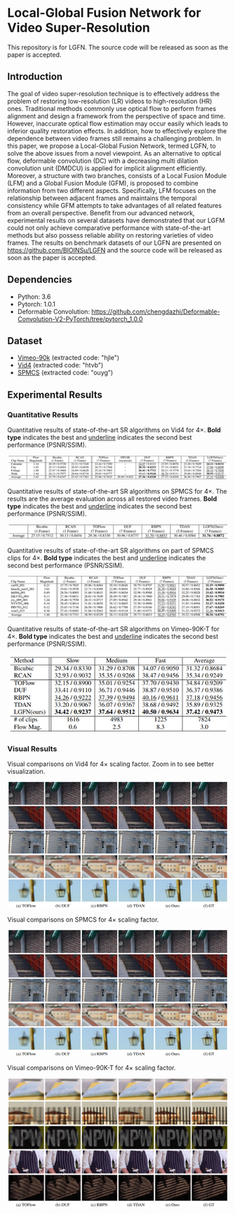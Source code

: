 # Local-Global Fusion Network for Video Super-Resolution

This repository is for LGFN. The source code will be released as soon as the paper is accepted.

## Introduction

The goal of video super-resolution technique is to effectively address the problem of restoring low-resolution (LR) videos to high-resolution (HR) ones. Traditional methods commonly use optical flow to perform frames alignment and design a framework from the perspective of space and time. However, inaccurate optical flow estimation may occur easily which leads to inferior quality restoration effects. In addition, how to effectively explore the dependence between video frames still remains a challenging problem. In this paper, we propose a Local-Global Fusion Network, termed LGFN, to solve the above issues from a novel viewpoint. As an alternative to optical flow, deformable convolution (DC) with a decreasing multi dilation convolution unit (DMDCU) is applied for implicit alignment efficiently. Moreover, a structure with two branches, consists of a Local Fusion Module (LFM) and a Global Fusion Module (GFM), is proposed to combine information from two different aspects. Specifically, LFM focuses on the relationship between adjacent frames and maintains the temporal consistency while GFM attempts to take advantages of all related features from an overall perspective. Benefit from our advanced network, experimental results on several datasets have demonstrated that our LGFM could not only achieve comparative performance with state-of-the-art methods but also possess reliable ability on restoring varieties of video frames. The results on benchmark datasets of our LGFN are presented on https://github.com/BIOINSu/LGFN and the source code will be released as soon as the paper is accepted.



## Dependencies

- Python: 3.6
- Pytorch: 1.0.1
- Deformable Convolution: https://github.com/chengdazhi/Deformable-Convolution-V2-PyTorch/tree/pytorch_1.0.0

## Dataset

- [Vimeo-90k](https://pan.baidu.com/s/1WdQTorJmzAdRgh8sS7B3bw) (extracted code: "hjle")
- [Vid4](https://pan.baidu.com/s/1XG94zpYsXX5nh0x1oAfF9g) (extracted code: "htvb")
- [SPMCS](https://pan.baidu.com/s/1eW5dc0-K8NPmsDen-W71LA) (extracted code: "ouyg")



## Experimental Results

### Quantitative Results

Quantitative results of state-of-the-art SR algorithms on Vid4 for $4 \times$.  **Bold type** indicates the best and <u>underline</u> indicates the second best performance (PSNR/SSIM). 

![quantitative_vid4](./imgs/quantitative_vid4.png)



Quantitative results of state-of-the-art SR algorithms on SPMCS for $4 \times$. The results are the average evaluation across all restored video frames.  **Bold type** indicates the best and <u>underline</u> indicates the second best performance (PSNR/SSIM). 

![quantitative_spmcs_all](./imgs/quantitative_spmcs_all.png)



Quantitative results of state-of-the-art SR algorithms on part of SPMCS clips for $4 \times$.  **Bold type** indicates the best and <u>underline</u> indicates the second best performance (PSNR/SSIM). 

![quantitative_spmcs_part](./imgs/quantitative_spmcs_part.png)



Quantitative results of state-of-the-art SR algorithms on Vimeo-90K-T for $4 \times$.  **Bold type** indicates the best and <u>underline</u> indicates the second best performance (PSNR/SSIM). 

![quantitative_vimeo90k](./imgs/quantitative_vimeo90k.png)



### Visual Results

Visual comparisons on Vid4 for $4\times$ scaling factor. Zoom in to see better visualization.

![visual_spmcs](./imgs/visual_spmcs.png)



Visual comparisons on SPMCS for $4\times$ scaling factor.

![visual_spmcs](./imgs/visual_spmcs.png)



Visual comparisons on Vimeo-90K-T for $4\times$ scaling factor.

![visual_vimeo90k](./imgs/visual_vimeo90k.png)